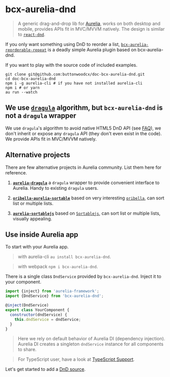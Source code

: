 # bcx-aurelia-dnd

> A generic drag-and-drop lib for [Aurelia](https://aurelia.io), works on both desktop and mobile, provides APIs fit in MVC/MVVM natively. The design is similar to [`react-dnd`](http://react-dnd.github.io/react-dnd/).

If you only want something using DnD to reorder a list, [`bcx-aurelia-reorderable-repeat`](#/reorderable-repeat) is a deadly simple Aurelia plugin based on bcx-aurelia-dnd.

If you want to play with the source code of included examples.

```
git clone git@github.com:buttonwoodcx/doc-bcx-aurelia-dnd.git
cd doc-bcx-aurelia-dnd
npm i -g aurelia-cli # if you have not installed aurelia-cli
npm i # or yarn
au run --watch
```

## We use [`dragula`](https://bevacqua.github.io/dragula/) algorithm, but `bcx-aurelia-dnd` is not a `dragula` wrapper

We use `dragula`'s algorithm to avoid native HTML5 DnD API (see [FAQ](/#/faq)), we don't inherit or expose any `dragula` API (they don't even exist in the code). We provide APIs fit in MVC/MVVM natively.

## Alternative projects

There are few alternative projects in Aurelia community. List them here for reference.

1. **[`aurelia-dragula`](https://github.com/michaelmalonenz/aurelia-dragula)** a `dragula` wrapper to provide convenient interface to Aurelia. Handy to existing `dragula` users.

2. **[`oribella-aurelia-sortable`](https://github.com/oribella/aurelia-sortable)** based on very interesting [`oribella`](https://github.com/oribella/oribella), can sort list or multiple lists.

3. **[`aurelia-sortablejs`](https://github.com/eriklieben/aurelia-sortablejs)** based on [`Sortablejs`](https://github.com/rubaxa/Sortable), can sort list or multiple lists, visually appealing.

## Use inside Aurelia app

To start with your Aurelia app.

> with aurelia-cli `au install bcx-aurelia-dnd`.

> with webpack `npm i bcx-aurelia-dnd`.

There is a single class `DndService` provided by `bcx-aurelia-dnd`. Inject it to your component.

```js
import {inject} from 'aurelia-framework';
import {DndService} from 'bcx-aurelia-dnd';

@inject(DndService)
export class YourComponent {
  constructor(dndService) {
    this.dndService = dndService;
  }
}
```

> Here we rely on default behavior of Aurelia DI (dependency injection). Aurelia DI creates a singleton `dndService` instance for all components to share.

> For TypeScript user, have a look at [TypeScript Support](#/typescript-support).

Let's get started to add a [DnD source](#/dnd-source).

